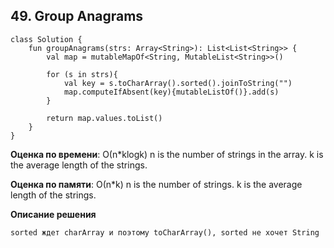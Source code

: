 ## 49. Group Anagrams


```
class Solution {
    fun groupAnagrams(strs: Array<String>): List<List<String>> {
        val map = mutableMapOf<String, MutableList<String>>()

        for (s in strs){
            val key = s.toCharArray().sorted().joinToString("")
            map.computeIfAbsent(key){mutableListOf()}.add(s)
        }

        return map.values.toList()
    }
}

```

**Оценка по времени**: О(n*klogk)
n is the number of strings in the array.
k is the average length of the strings.


**Оценка по памяти**: О(n*k)
n is the number of strings.
k is the average length of the strings.


**Описание решения**
```
sorted ждет charArray и поэтому toCharArray(), sorted не хочет String
```

